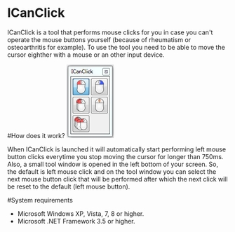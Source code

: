 ICanClick
=========
ICanClick is a tool that performs mouse clicks for you in case you can't operate the mouse buttons yourself (because of rheumatism or osteoarthritis for example). To use the tool you need to be able to move the cursor eighther with a mouse or an other input device.

#How does it work?
<img src="https://raw.githubusercontent.com/smoelker/ICanClick/master/Images/screenshot.png" />

When ICanClick is launched it will automatically start performing left mouse button clicks everytime you stop moving the cursor for longer than 750ms. Also, a small tool window is opened in the left bottom of your screen. So, the default is left mouse click and on the tool window you can select the next mouse button click that will be performed after which the next click will be reset to the default (left mouse button).

#System requirements
- Microsoft Windows XP, Vista, 7, 8 or higher.
- Microsoft .NET Framework 3.5 or higher.
